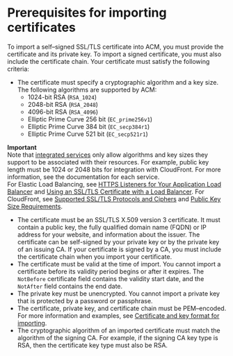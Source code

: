 # Prerequisites for importing certificates<a name="import-certificate-prerequisites"></a>

To import a self–signed SSL/TLS certificate into ACM, you must provide the certificate and its private key\. To import a signed certificate, you must also include the certificate chain\. Your certificate must satisfy the following criteria:
+ The certificate must specify a cryptographic algorithm and a key size\. The following algorithms are supported by ACM: 
  + 1024\-bit RSA \(`RSA_1024`\)
  + 2048\-bit RSA \(`RSA_2048`\)
  + 4096\-bit RSA \(`RSA_4096`\)
  + Elliptic Prime Curve 256 bit \(`EC_prime256v1`\)
  + Elliptic Prime Curve 384 bit \(`EC_secp384r1`\)
  + Elliptic Prime Curve 521 bit \(`EC_secp521r1`\)

**Important**  
Note that [integrated services](https://docs.aws.amazon.com/acm/latest/userguide/acm-services.html) only allow algorithms and key sizes they support to be associated with their resources\. For example, public key length must be 1024 or 2048 bits for integration with CloudFront\. For more information, see the documentation for each service\.  
For Elastic Load Balancing, see [HTTPS Listeners for Your Application Load Balancer](https://docs.aws.amazon.com/elasticloadbalancing/latest/application/create-https-listener.html#https-listener-certificates) and [Using an SSL/TLS Certificate with a Load Balancer](https://aws.amazon.com/premiumsupport/knowledge-center/elb-ssl-tls-certificate-https/)\.
For CloudFront, see [Supported SSL/TLS Protocols and Ciphers](https://docs.aws.amazon.com/AmazonCloudFront/latest/DeveloperGuide/secure-connections-supported-viewer-protocols-ciphers.html#secure-connections-supported-ciphers) and [Public Key Size Requirements](https://docs.aws.amazon.com/AmazonCloudFront/latest/DeveloperGuide/cnames-and-https-requirements.html#https-requirements-size-of-public-key)\.
+ The certificate must be an SSL/TLS X\.509 version 3 certificate\. It must contain a public key, the fully qualified domain name \(FQDN\) or IP address for your website, and information about the issuer\. The certificate can be self\-signed by your private key or by the private key of an issuing CA\. If your certificate is signed by a CA, you must include the certificate chain when you import your certificate\. 
+ The certificate must be valid at the time of import\. You cannot import a certificate before its validity period begins or after it expires\. The `NotBefore` certificate field contains the validity start date, and the `NotAfter` field contains the end date\.
+ The private key must be unencrypted\. You cannot import a private key that is protected by a password or passphrase\.
+ The certificate, private key, and certificate chain must be PEM–encoded\. For more information and examples, see [Certificate and key format for importing](import-certificate-format.md)\.
+ The cryptographic algorithm of an imported certificate must match the algorithm of the signing CA\. For example, if the signing CA key type is RSA, then the certificate key type must also be RSA\.